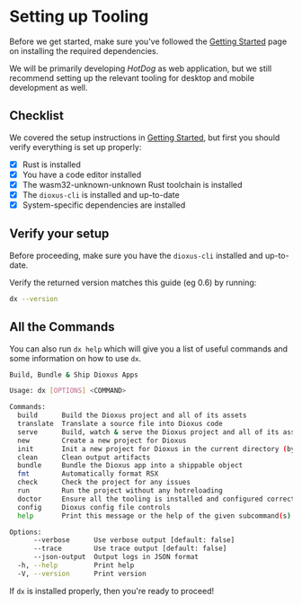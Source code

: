 # Setting up Tooling

Before we get started, make sure you've followed the [Getting Started]() page on installing the required dependencies.

We will be primarily developing *HotDog* as web application, but we still recommend setting up the relevant tooling for desktop and mobile development as well.

## Checklist

We covered the setup instructions in [Getting Started](), but first you should verify everything is set up properly:

- [x] Rust is installed
- [x] You have a code editor installed
- [x] The wasm32-unknown-unknown Rust toolchain is installed
- [x] The `dioxus-cli` is installed and up-to-date
- [x] System-specific dependencies are installed

## Verify your setup

Before proceeding, make sure you have the `dioxus-cli` installed and up-to-date.

Verify the returned version matches this guide (eg 0.6) by running:

```sh
dx --version
```

## All the Commands

You can also run `dx help` which will give you a list of useful commands and some information on how to use `dx`.

```sh
Build, Bundle & Ship Dioxus Apps

Usage: dx [OPTIONS] <COMMAND>

Commands:
  build      Build the Dioxus project and all of its assets
  translate  Translate a source file into Dioxus code
  serve      Build, watch & serve the Dioxus project and all of its assets
  new        Create a new project for Dioxus
  init       Init a new project for Dioxus in the current directory (by default). Will attempt to keep your project in a good state
  clean      Clean output artifacts
  bundle     Bundle the Dioxus app into a shippable object
  fmt        Automatically format RSX
  check      Check the project for any issues
  run        Run the project without any hotreloading
  doctor     Ensure all the tooling is installed and configured correctly
  config     Dioxus config file controls
  help       Print this message or the help of the given subcommand(s)

Options:
      --verbose      Use verbose output [default: false]
      --trace        Use trace output [default: false]
      --json-output  Output logs in JSON format
  -h, --help         Print help
  -V, --version      Print version
```

If `dx` is installed properly, then you're ready to proceed!
